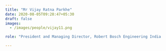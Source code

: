 ```yaml
---
title: "Mr Vijay Ratna Parkhe"
date: 2020-08-05T09:28:47+05:30
draft: false
images:
  - /images/people/vijay11.png

role: "President and Managing Director, Robert Bosch Engineering India."

---
```


